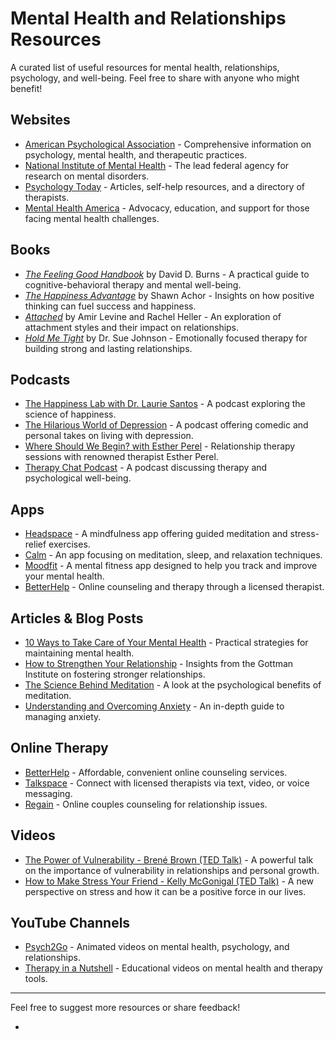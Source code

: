 # Mental Health and Relationships Resources

A curated list of useful resources for mental health, relationships, psychology, and well-being. Feel free to share with anyone who might benefit!

## Websites
- [American Psychological Association](https://www.apa.org) - Comprehensive information on psychology, mental health, and therapeutic practices.
- [National Institute of Mental Health](https://www.nimh.nih.gov) - The lead federal agency for research on mental disorders.
- [Psychology Today](https://www.psychologytoday.com) - Articles, self-help resources, and a directory of therapists.
- [Mental Health America](https://www.mhanational.org) - Advocacy, education, and support for those facing mental health challenges.

## Books
- *[The Feeling Good Handbook](https://www.goodreads.com/book/show/588650.Feeling_Good_Handbook)* by David D. Burns - A practical guide to cognitive-behavioral therapy and mental well-being.
- *[The Happiness Advantage](https://www.goodreads.com/book/show/8460419-the-happiness-advantage)* by Shawn Achor - Insights on how positive thinking can fuel success and happiness.
- *[Attached](https://www.goodreads.com/book/show/9547881-attached)* by Amir Levine and Rachel Heller - An exploration of attachment styles and their impact on relationships.
- *[Hold Me Tight](https://www.goodreads.com/book/show/3233590-hold-me-tight)* by Dr. Sue Johnson - Emotionally focused therapy for building strong and lasting relationships.

## Podcasts
- [The Happiness Lab with Dr. Laurie Santos](https://www.happinesslab.fm) - A podcast exploring the science of happiness.
- [The Hilarious World of Depression](https://www.apmpodcasts.org/thwod/) - A podcast offering comedic and personal takes on living with depression.
- [Where Should We Begin? with Esther Perel](https://www.estherperel.com/podcast) - Relationship therapy sessions with renowned therapist Esther Perel.
- [Therapy Chat Podcast](https://www.therapychatpodcast.com) - A podcast discussing therapy and psychological well-being.

## Apps
- [Headspace](https://www.headspace.com) - A mindfulness app offering guided meditation and stress-relief exercises.
- [Calm](https://www.calm.com) - An app focusing on meditation, sleep, and relaxation techniques.
- [Moodfit](https://www.getmoodfit.com) - A mental fitness app designed to help you track and improve your mental health.
- [BetterHelp](https://www.betterhelp.com) - Online counseling and therapy through a licensed therapist.

## Articles & Blog Posts
- [10 Ways to Take Care of Your Mental Health](https://www.mhanational.org/take-care-your-mental-health) - Practical strategies for maintaining mental health.
- [How to Strengthen Your Relationship](https://www.gottman.com/blog/how-to-strengthen-your-relationship/) - Insights from the Gottman Institute on fostering stronger relationships.
- [The Science Behind Meditation](https://www.apa.org/monitor/2019/07/cover-meditation) - A look at the psychological benefits of meditation.
- [Understanding and Overcoming Anxiety](https://www.psychologytoday.com/us/basics/anxiety) - An in-depth guide to managing anxiety.

## Online Therapy
- [BetterHelp](https://www.betterhelp.com) - Affordable, convenient online counseling services.
- [Talkspace](https://www.talkspace.com) - Connect with licensed therapists via text, video, or voice messaging.
- [Regain](https://www.regain.us) - Online couples counseling for relationship issues.

## Videos
- [The Power of Vulnerability - Brené Brown (TED Talk)](https://www.ted.com/talks/brene_brown_the_power_of_vulnerability) - A powerful talk on the importance of vulnerability in relationships and personal growth.
- [How to Make Stress Your Friend - Kelly McGonigal (TED Talk)](https://www.ted.com/talks/kelly_mcgonigal_how_to_make_stress_your_friend) - A new perspective on stress and how it can be a positive force in our lives.

## YouTube Channels
- [Psych2Go](https://www.youtube.com/c/Psych2Go) - Animated videos on mental health, psychology, and relationships.
- [Therapy in a Nutshell](https://www.youtube.com/channel/UCpuqYFKLkcEryEieomiAv3Q) - Educational videos on mental health and therapy tools.

---

Feel free to suggest more resources or share feedback!




-
